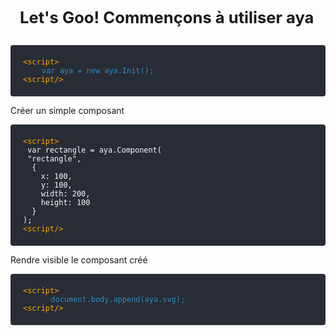 <style>
    body{
        width:100%;
    }
    .getstart{
        /*background: rgba(120, 120, 120, .3);*/
        padding: 15px;
        font-size: 1.6rem;
        font-weight: bold;
    }
    .demarrage-title-design{
        border-bottom:2px dashed rgba(128, 128, 128, 0.202);
        margin-bottom:500px;
    }

    .demarrage-installation-code-section{
        background: #282c34;
        display:flex;
        flex-direction:column;
        justify-content:center;
        padding:20px 20px;
        border-radius:4px;
    }

    .demarrage-installation-code-section .code-example{
        color:grey;
    }
    .code-example-getstated{
        color: rgba(250, 250, 250, 1.0);
    }
    .demarrage-installation-code-section .code-example-getstated .script{
        color:orange;
    }
     .demarrage-installation-code-section .code-example-getstated .real-script{
        margin:0 0;
        padding-left:30px;
        color:#33a7e6ca;
     }
</style>
<body>
    <div class="getstart">Let's Goo! Commençons à utiliser aya</div>
    <pre class="demarrage-installation-code-section">
        <code class="code-example-getstated"><span class='script'><span>&lt;</span>script</span><span class='script'>></span> &nbsp;&nbsp;<p class="real-script">var aya = new aya.Init();</p><span class='script'><span>&lt;</span>script</span><span class='script'>/></span></code>
    </pre>
    <div><p>Créer un simple composant</p></div>
    <pre class="demarrage-installation-code-section">
        <code class="code-example-getstated"><span class='script'><span>&lt;</span>script</span><span class='script'>></span> <br> var rectangle = aya.Component( <br> "rectangle",<br>  { <br>    x: 100,<br>    y: 100,<br>    width: 200,<br>    height: 100<br>  }<br>); <br><span class='script'><span>&lt;</span>script</span><span class='script'>/></span></code>
    </pre>
    <div><p>Rendre visible le composant créé</p></div>
    <pre class="demarrage-installation-code-section">
        <code class="code-example-getstated"><span class='script'><span>&lt;</span>script</span><span class='script'>></span> <br>  <span class="real-script">document.body.append(aya.svg);</span><br><span class='script'><span>&lt;</span>script</span><span class='script'>/></span></code>
    </pre>
    <br><br>
</body>
